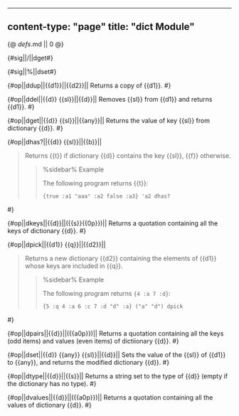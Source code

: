-----
content-type: "page"
title: "dict Module"
-----
{@ _defs_.md || 0 @}

{#sig||/||dget#}

{#sig||%||dset#}

{#op||ddup||{{d1}}||{{d2}}||
Returns a copy of {{d1}}. #}

{#op||ddel||{{d}} {{sl}}||{{d}}||
Removes {{sl}} from {{d1}} and returns {{d1}}. #}

{#op||dget||{{d}} {{sl}}||{{any}}||
Returns the value of key {{sl}} from dictionary {{d}}. #}

{#op||dhas?||{{d}} {{sl}}||{{b}}||
> Returns {{t}} if dictionary {{d}} contains the key {{sl}}, {{f}} otherwise.
> 
> > %sidebar%
> > Example
> >  
> > The following program returns {{t}}:
> > 
> >     {true :a1 "aaa" :a2 false :a3} 'a2 dhas?
 #}

{#op||dkeys||{{d}}||({{s}}{{0p}})||
Returns a quotation containing all the keys of dictionary {{d}}. #}

{#op||dpick||{{d1}} {{q}}||{{d2}}||
> Returns a new dictionary {{d2}} containing the elements of {{d1}} whose keys are included in {{q}}.
> 
> > %sidebar%
> > Example
> >  
> > The following program returns `{4 :a 7 :d}`:
> > 
> >     {5 :q 4 :a 6 :c 7 :d "d" :a} ("a" "d") dpick
 #}

{#op||dpairs||{{d}}||({{a0p}})||
Returns a quotation containing all the keys (odd items) and values (even items) of dictiionary {{d}}. #}

{#op||dset||{{d}} {{any}} {{sl}}||{{d}}||
Sets the value of the {{sl}} of {{d1}}  to {{any}}, and returns the modified dictionary {{d}}. #}

{#op||dtype||{{d}}||{{s}}||
Returns a string set to the type of {{d}} (empty if the dictionary has no type). #}

{#op||dvalues||{{d}}||({{a0p}})||
Returns a quotation containing all the values of dictionary {{d}}. #}
